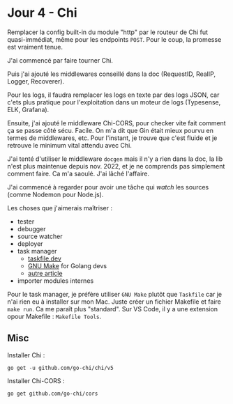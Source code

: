 # Jour 4 - Chi

Remplacer la config built-in du module "http" par le routeur de Chi fut quasi-immédiat, même pour les endpoints `POST`.
Pour le coup, la promesse est vraiment tenue.

J'ai commencé par faire tourner Chi.

Puis j'ai ajouté les middlewares conseillé dans la doc (RequestID, RealIP, Logger, Recoverer).

Pour les logs, il faudra remplacer les logs en texte par des logs JSON, car c'ets plus pratique pour l'exploitation dans un moteur de logs (Typesense, ELK, Grafana).

Ensuite, j'ai ajouté le middleware Chi-CORS, pour checker vite fait comment ça se passe côté sécu. Facile.
On m'a dit que Gin était mieux pourvu en termes de middlewares, etc.
Pour l'instant, je trouve que c'est fluide et je retrouve le minimum vital attendu avec Chi.

J'ai tenté d'utiliser le middleware `docgen` mais il n'y a rien dans la doc, la lib n'est plus maintenue depuis nov. 2022, et je ne comprends pas simplement comment faire.
Ca m'a saoulé.
J'ai lâché l'affaire.

J'ai commencé à regarder pour avoir une tâche qui *watch* les sources (comme Nodemon pour Node.js).

Les choses que j'aimerais maîtriser : 
- tester
- debugger
- source watcher
- deployer
- task manager
  - [taskfile.dev](https://taskfile.dev/)
  - [GNU Make](https://tutorialedge.net/golang/makefiles-for-go-developers/) for Golang devs
  - [autre article](https://earthly.dev/blog/golang-makefile/)
- importer modules internes

Pour le task manager, je préfère utiliser `GNU Make` plutôt que `Taskfile` car je n'ai rien eu à installer sur mon Mac.
Juste créer un fichier Makefile et faire `make run`.
Ca me paraît plus "standard".
Sur VS Code, il y a une extension opour Makefile : `Makefile Tools`.


## Misc

Installer Chi :

```
go get -u github.com/go-chi/chi/v5
```

Installer Chi-CORS :

```
go get github.com/go-chi/cors
```

